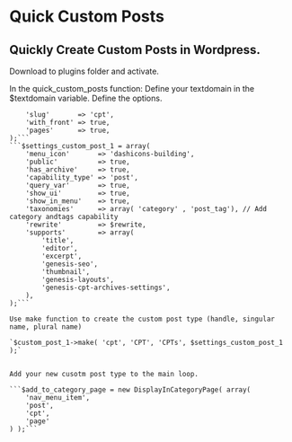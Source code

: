 # Quick Custom Posts

## Quickly Create Custom Posts in Wordpress.


Download to plugins folder and activate.

In the quick_custom_posts function:
Define your textdomain in the $textdomain variable.
Define the options.

```$rewrite                = array(
	'slug'       => 'cpt',
	'with_front' => true,
	'pages'      => true,
);```
```$settings_custom_post_1 = array(
	'menu_icon'       => 'dashicons-building',
	'public'          => true,
	'has_archive'     => true,
	'capability_type' => 'post',
	'query_var'       => true,
	'show_ui'         => true,
	'show_in_menu'    => true,
	'taxonomies'      => array( 'category' , 'post_tag'), // Add category andtags capability
	'rewrite'         => $rewrite,
	'supports'        => array(
		'title',
		'editor',
		'excerpt',
		'genesis-seo',
		'thumbnail',
		'genesis-layouts',
		'genesis-cpt-archives-settings',
	),
);```

Use make function to create the custom post type (handle, singular name, plural name)

`$custom_post_1->make( 'cpt', 'CPT', 'CPTs', $settings_custom_post_1 );`


Add your new cusotm post type to the main loop.

```$add_to_category_page = new DisplayInCategoryPage( array(
	'nav_menu_item',
	'post',
	'cpt',
	'page'
) );```



